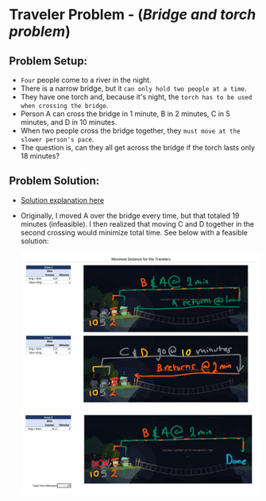 # Traveler Problem - (*Bridge and torch problem*)

## Problem Setup: 

* `Four` people come to a river in the night. 
* There is a narrow bridge, but it `can only hold two people at a time`. 
* They have one torch and, because it's night, the `torch has to be used when crossing the bridge`. 
* Person A can cross the bridge in 1 minute, B in 2 minutes, C in 5 minutes, and D in 10 minutes. 
* When two people cross the bridge together, they `must move at the slower person's pace`. 
* The question is, can they all get across the bridge if the torch lasts only 18 minutes?

## Problem Solution:
* [Solution explanation here](https://en.wikipedia.org/wiki/Bridge_and_torch_problem)
* Originally, I moved A over the bridge every time, but that totaled 19 minutes (infeasible). I then realized that moving C and D together in the second crossing would minimize total time. See below with a feasible solution:

    <img src = 'Solution 1.1.png' width = 900> <br>
    <img src = 'Solution 1.2.png' width = 900> <br>